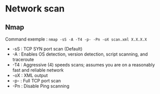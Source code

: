 # Network scan

## Nmap

Command exemple : 
```nmap -sS -A -T4 -p- -Pn -oX scan.xml X.X.X.X```

- -sS : TCP SYN port scan (Default)
- -A : Enables OS detection, version detection, script scanning, and traceroute
- -T4 : Aggressive (4) speeds scans; assumes you are on a reasonably fast and reliable network
- -oX : XML output
- -p- : Full TCP port scan
- -Pn : Disable Ping scanning

